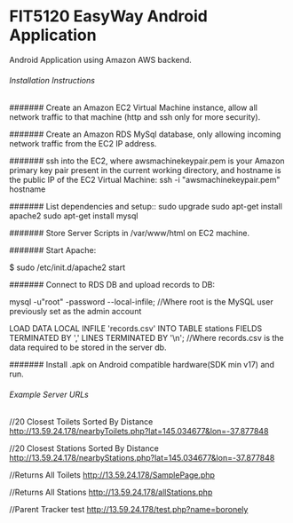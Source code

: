 # FIT5120 EasyWay Android Application

Android Application using Amazon AWS backend.

###### Installation Instructions

####### Create an Amazon EC2 Virtual Machine instance, allow all network traffic to that machine (http and ssh only for more security).

####### Create an Amazon RDS MySql database, only allowing incoming network traffic from the EC2 IP address.


####### ssh into the EC2, where awsmachinekeypair.pem is your Amazon primary key pair present in the current working directory, and hostname is the public IP of the EC2 Virtual Machine:
  ssh -i "awsmachinekeypair.pem" hostname
 


####### List dependencies and setup::
  sudo upgrade
  sudo apt-get install apache2
  sudo apt-get install mysql
  
  
####### Store Server Scripts in /var/www/html on EC2 machine.


####### Start Apache:

  $ sudo /etc/init.d/apache2 start
 
 
####### Connect to RDS DB and upload records to DB:

   mysql -u"root" -password --local-infile; //Where root is the MySQL user previously set as the admin account
   
   LOAD DATA LOCAL INFILE 'records.csv' INTO TABLE stations FIELDS TERMINATED BY ',' LINES TERMINATED BY '\n'; //Where records.csv is the data required to be stored in the server db.
   
   
####### Install .apk on Android compatible hardware(SDK min v17) and run.




###### Example Server URLs

//20 Closest Toilets Sorted By Distance
http://13.59.24.178/nearbyToilets.php?lat=145.034677&lon=-37.877848

//20 Closest Stations Sorted By Distance
http://13.59.24.178/nearbyStations.php?lat=145.034677&lon=-37.877848

//Returns All Toilets
http://13.59.24.178/SamplePage.php

//Returns All Stations
http://13.59.24.178/allStations.php

//Parent Tracker test
http://13.59.24.178/test.php?name=boronely
